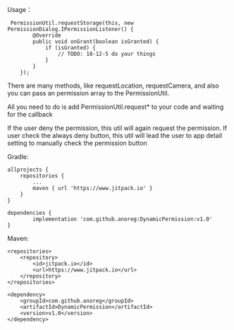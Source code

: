 Usage：

	 PermissionUtil.requestStorage(this, new PermissionDialog.IPermissionListener() {
            @Override
            public void onGrant(boolean isGranted) {
                if (isGranted) {
                    // TODO: 18-12-5 do your things
                }
            }
        });
        
There are many methods, like requestLocation, requestCamera, and also you can pass an permission array to the PermissionUtil.

All you need to do is add PermissionUtil.request* to your code and waiting for the callback

If the user deny the permission, this util will again request the permission. If user check the always deny button, this util will lead the user to app detail setting to manually check the permission button

Gradle:

	allprojects {
		repositories {
			...
			maven { url 'https://www.jitpack.io' }
		}
	}
	
	dependencies {
	        implementation 'com.github.anoreg:DynamicPermission:v1.0'
	}
	
Maven:

	<repositories>
		<repository>
		    <id>jitpack.io</id>
		    <url>https://www.jitpack.io</url>
		</repository>
	</repositories>
	
	<dependency>
	    <groupId>com.github.anoreg</groupId>
	    <artifactId>DynamicPermission</artifactId>
	    <version>v1.0</version>
	</dependency>